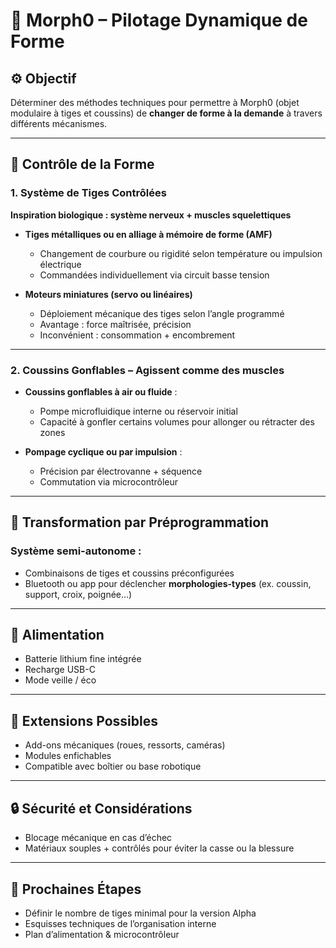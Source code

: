 # 🧠 Morph0 – Pilotage Dynamique de Forme

## ⚙️ Objectif
Déterminer des méthodes techniques pour permettre à Morph0 (objet modulaire à tiges et coussins) de **changer de forme à la demande** à travers différents mécanismes.

---

## 🔌 Contrôle de la Forme

### 1. Système de Tiges Contrôlées

**Inspiration biologique : système nerveux + muscles squelettiques**

- **Tiges métalliques ou en alliage à mémoire de forme (AMF)**  
  - Changement de courbure ou rigidité selon température ou impulsion électrique
  - Commandées individuellement via circuit basse tension

- **Moteurs miniatures (servo ou linéaires)**  
  - Déploiement mécanique des tiges selon l’angle programmé
  - Avantage : force maîtrisée, précision
  - Inconvénient : consommation + encombrement

---

### 2. Coussins Gonflables – Agissent comme des muscles

- **Coussins gonflables à air ou fluide** :
  - Pompe microfluidique interne ou réservoir initial
  - Capacité à gonfler certains volumes pour allonger ou rétracter des zones

- **Pompage cyclique ou par impulsion** :
  - Précision par électrovanne + séquence
  - Commutation via microcontrôleur

---

## 🔁 Transformation par Préprogrammation

### Système semi-autonome :
- Combinaisons de tiges et coussins préconfigurées
- Bluetooth ou app pour déclencher **morphologies-types** (ex. coussin, support, croix, poignée…)

---

## 🔋 Alimentation
- Batterie lithium fine intégrée
- Recharge USB-C
- Mode veille / éco

---

## 🧩 Extensions Possibles
- Add-ons mécaniques (roues, ressorts, caméras)
- Modules enfichables
- Compatible avec boîtier ou base robotique

---

## 🔒 Sécurité et Considérations
- Blocage mécanique en cas d’échec
- Matériaux souples + contrôlés pour éviter la casse ou la blessure

---

## 🔮 Prochaines Étapes
- Définir le nombre de tiges minimal pour la version Alpha
- Esquisses techniques de l’organisation interne
- Plan d’alimentation & microcontrôleur

